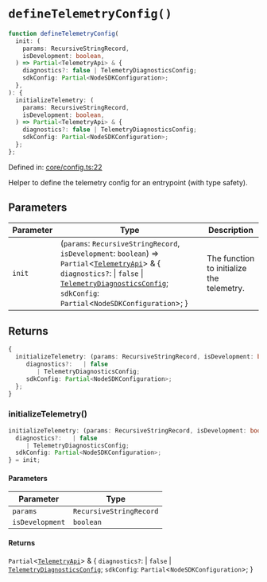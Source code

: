 # `defineTelemetryConfig()`

```ts
function defineTelemetryConfig(
  init: (
    params: RecursiveStringRecord,
    isDevelopment: boolean,
  ) => Partial<TelemetryApi> & {
    diagnostics?: false | TelemetryDiagnosticsConfig;
    sdkConfig: Partial<NodeSDKConfiguration>;
  },
): {
  initializeTelemetry: (
    params: RecursiveStringRecord,
    isDevelopment: boolean,
  ) => Partial<TelemetryApi> & {
    diagnostics?: false | TelemetryDiagnosticsConfig;
    sdkConfig: Partial<NodeSDKConfiguration>;
  };
};
```

Defined in: [core/config.ts:22](https://github.com/adobe/commerce-integration-starter-kit/blob/fe75c4bc3a72d4e1427ca0ca82f37e4da289ae29/packages/aio-sk-lib-telemetry/source/core/config.ts#L22)

Helper to define the telemetry config for an entrypoint (with type safety).

## Parameters

| Parameter | Type                                                                                                                                                                                                                                                                                                 | Description                               |
| --------- | ---------------------------------------------------------------------------------------------------------------------------------------------------------------------------------------------------------------------------------------------------------------------------------------------------- | ----------------------------------------- |
| `init`    | (`params`: `RecursiveStringRecord`, `isDevelopment`: `boolean`) => `Partial`\<[`TelemetryApi`](../interfaces/TelemetryApi.md)\> & \{ `diagnostics?`: \| `false` \| [`TelemetryDiagnosticsConfig`](../interfaces/TelemetryDiagnosticsConfig.md); `sdkConfig`: `Partial`\<`NodeSDKConfiguration`\>; \} | The function to initialize the telemetry. |

## Returns

```ts
{
  initializeTelemetry: (params: RecursiveStringRecord, isDevelopment: boolean) => Partial<TelemetryApi> & {
     diagnostics?:   | false
        | TelemetryDiagnosticsConfig;
     sdkConfig: Partial<NodeSDKConfiguration>;
  };
}
```

### initializeTelemetry()

```ts
initializeTelemetry: (params: RecursiveStringRecord, isDevelopment: boolean) => Partial<TelemetryApi> & {
  diagnostics?:   | false
     | TelemetryDiagnosticsConfig;
  sdkConfig: Partial<NodeSDKConfiguration>;
} = init;
```

#### Parameters

| Parameter       | Type                    |
| --------------- | ----------------------- |
| `params`        | `RecursiveStringRecord` |
| `isDevelopment` | `boolean`               |

#### Returns

`Partial`\<[`TelemetryApi`](../interfaces/TelemetryApi.md)\> & \{
`diagnostics?`: \| `false`
\| [`TelemetryDiagnosticsConfig`](../interfaces/TelemetryDiagnosticsConfig.md);
`sdkConfig`: `Partial`\<`NodeSDKConfiguration`\>;
\}
